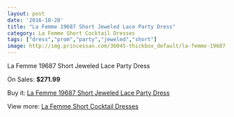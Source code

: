 ```yaml
---
layout: post
date: '2016-10-28'
title: "La Femme 19687 Short Jeweled Lace Party Dress"
category: La Femme Short Cocktail Dresses
tags: ["dress","prom","party","jeweled","short"]
image: http://img.princessan.com/36045-thickbox_default/la-femme-19687-short-jeweled-lace-party-dress.jpg
---
```

La Femme 19687 Short Jeweled Lace Party Dress

On Sales: **$271.99**
<a href="https://www.princessan.com/en/16858-la-femme-19687-short-jeweled-lace-party-dress.html"><amp-img layout="responsive" width="600" height="600" src="//img.princessan.com/36045-thickbox_default/la-femme-19687-short-jeweled-lace-party-dress.jpg" alt="La Femme 19687 Short Jeweled Lace Party Dress 0" /></a>

Buy it: [La Femme 19687 Short Jeweled Lace Party Dress](https://www.princessan.com/en/16858-la-femme-19687-short-jeweled-lace-party-dress.html "La Femme 19687 Short Jeweled Lace Party Dress")

View more: [La Femme Short Cocktail Dresses](https://www.princessan.com/en/140- "La Femme Short Cocktail Dresses")